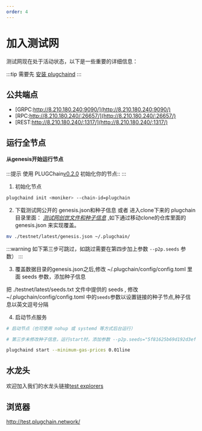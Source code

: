 ```yaml
---
order: 4
---
```


# 加入测试网

测试网现在处于活动状态，以下是一些重要的详细信息：

:::tip
需要先 [安装 plugchaind](install.md)
:::
## 公共端点

- [GRPC:http://8.210.180.240:9090/](http://8.210.180.240:9090/)
- [RPC:http://8.210.180.240/:26657/](http://8.210.180.240/:26657/)
- [REST:http://8.210.180.240/:1317/](http://8.210.180.240/:1317/)



## 运行全节点

#### 从genesis开始运行节点

:::提示
使用 PLUGChain[v0.2.0](https://github.com/oracleNetworkProtocol/plugchain.git) 初始化你的节点::
:::

1. 初始化节点

```bash
plugchaind init <moniker> --chain-id=plugchain
```

2. 下载测试网公开的 genesis.json和种子信息 或者 进入clone下来的 plugchain 目录里面：
*[测试网创世文件和种子信息](https://github.com/oracleNetworkProtocol/plugchain/blob/main/testnet/latest/)* ,如下通过移动clone的仓库里面的genesis.json 来实现覆盖。

```bash 
mv ./testnet/latest/genesis.json ~/.plugchain/
```

:::warning 
如下第三步可跳过，如跳过需要在第四步加上参数 `--p2p.seeds` 参数）
:::

3. 覆盖数据目录的genesis.json之后,修改 ~/.plugchain/config/config.toml 里面 seeds 参数，添加种子信息

把 ./testnet/latest/seeds.txt 文件中提供的 seeds , 修改 ~/.plugchain/config/config.toml 中的`seeds`参数以设置链接的种子节点,种子信息以英文逗号分隔


4. 启动节点服务
```bash
# 启动节点（也可使用 nohup 或 systemd 等方式后台运行）

# 第三步未修改种子信息，运行start时，添加参数 --p2p.seeds="5f81625b69d192d3ef5bf47b83484326e0546491@47.100.161.102:26656"

plugchaind start --minimum-gas-prices 0.01line
```



## 水龙头

欢迎加入我们的水龙头链接[test explorers](http://test.plugchain.network/wallet/receive)

## 浏览器

<http://test.plugchain.network/>



